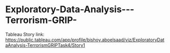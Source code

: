 # Exploratory-Data-Analysis---Terrorism-GRIP-

Tableau Story link: https://public.tableau.com/app/profile/bishoy.aboelsaad/viz/ExploratoryDataAnalysis-TerrorismGRIPTask4/Story1
